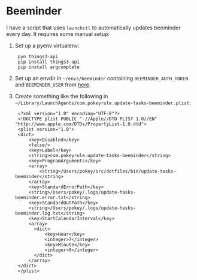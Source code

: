 # Beeminder

I have a script that uses `launchctl` to automatically updates beeminder every
day.  It requires some manual setup:

1. Set up a pyenv virtualenv:

        pyn things3-api
        pip install things3-api
        pip install argcomplete

1. Set up an envdir in `~/envs/beeminder` containing `BEEMINDER_AUTH_TOKEN`
   and `BEEMINDER_USER` from [here](https://www.beeminder.com/api/v1/auth_token.json).

1. Create something like the following in
   `~/Library/LaunchAgents/com.pokeyrule.update-tasks-beeminder.plist`:

        <?xml version="1.0" encoding="UTF-8"?>
        <!DOCTYPE plist PUBLIC "-//Apple//DTD PLIST 1.0//EN" "http://www.apple.com/DTDs/PropertyList-1.0.dtd">
        <plist version="1.0">
        <dict>
            <key>Disabled</key>
            <false/>
            <key>Label</key>
            <string>com.pokeyrule.update-tasks-beeminder</string>
            <key>ProgramArguments</key>
            <array>
                <string>/Users/pokey/src/dotfiles/bin/update-tasks-beeminder</string>
            </array>
            <key>StandardErrorPath</key>
            <string>/Users/pokey/.logs/update-tasks-beeminder.error.txt</string>
            <key>StandardOutPath</key>
            <string>/Users/pokey/.logs/update-tasks-beeminder.log.txt</string>
            <key>StartCalendarInterval</key>
            <array>
              <dict>
                  <key>Hour</key>
                  <integer>7</integer>
                  <key>Minute</key>
                  <integer>0</integer>
              </dict>
            </array>
        </dict>
        </plist>
